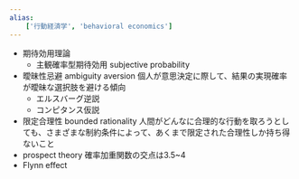```yaml
---
alias:
    ['行動経済学', 'behavioral economics']
---
```

- 期待効用理論
    - 主観確率型期待効用 subjective probability
- 曖昧性忌避 ambiguity aversion
    個人が意思決定に際して、結果の実現確率が曖昧な選択肢を避ける傾向
    - エルスバーグ逆説
    - コンピタンス仮説
- 限定合理性 bounded rationality
    人間がどんなに合理的な行動を取ろうとしても、さまざまな制約条件によって、あくまで限定された合理性しか持ち得ないこと
- prospect theory
    確率加重関数の交点は3.5~4
- Flynn effect